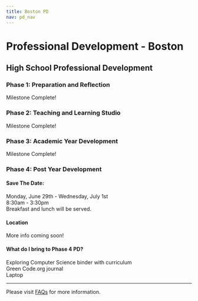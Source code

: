 ```yaml
---
title: Boston PD
nav: pd_nav
---
```


# Professional Development - Boston

## High School Professional Development

### Phase 1: Preparation and Reflection

Milestone Complete!

### Phase 2: Teaching and Learning Studio

Milestone Complete!

### Phase 3: Academic Year Development

Milestone Complete!

### Phase 4: Post Year Development

#### Save The Date:

Monday, June 29th - Wednesday, July 1st
<br />
8:30am - 3:30pm
<br />
Breakfast and lunch will be served.

#### Location 

More info coming soon! 

#### What do I bring to Phase 4 PD? ####
Exploring Computer Science binder with curriculum
<br />
Green Code.org journal
<br />
Laptop



----------
Please visit [FAQs](/educate/pd/faq) for more information.

<br />
<br />